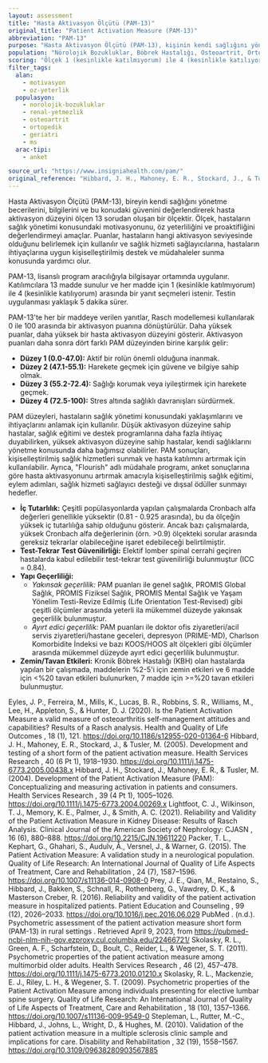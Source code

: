 ```yaml
---
layout: assessment
title: "Hasta Aktivasyon Ölçütü (PAM-13)"
original_title: "Patient Activation Measure (PAM-13)"
abbreviation: "PAM-13"
purpose: "Hasta Aktivasyon Ölçütü (PAM-13), kişinin kendi sağlığını yönetme konusundaki bilgi, beceri ve güveni değerlendirerek hasta aktivasyonunu ölçen 13 maddelik bir ankettir."
population: "Nörolojik Bozukluklar, Böbrek Hastalığı, Osteoartrit, Ortopedik Cerrahi, Yaşlı Yetişkinler ve Geriatrik Bakım, Spesifik Olmayan Hasta Popülasyonu, Multipl Skleroz, Karışık Popülasyonlar"
scoring: "Ölçek 1 (kesinlikle katılmıyorum) ile 4 (kesinlikle katılıyorum) arasında değişmektedir. Rasch modellemesinden elde edilen tahmini madde yanıt olasılıkları, 0 ile 100 arasında aktivasyon puanları atamak için kullanılır; daha yüksek puanlar daha fazla aktivasyonu gösterir. Aktivasyon puanları daha sonra bir PAM düzeyine dönüştürülür: Düzey 1: Aktif bir rolün önemli olduğuna inanmak (0.0-47.0 puanı ile belirtilir), Düzey 2: Harekete geçmek için güvene ve bilgiye sahip olmak (47.1-55.1), Düzey 3: Sağlığı korumak veya iyileştirmek için harekete geçmek (55.2-72.4), Düzey 4: Stres altında sağlıklı davranışları sürdürmek (72.5-100)."
filter_tags:
  alan:
    - motivasyon
    - oz-yeterlik
  populasyon:
    - norolojik-bozukluklar
    - renal-yetmezlik
    - osteoartrit
    - ortopedik
    - geriatri
    - ms
  arac-tipi:
    - anket

source_url: "https://www.insigniahealth.com/pam/"
original_reference: "Hibbard, J. H., Mahoney, E. R., Stockard, J., & Tusler, M. (2005). Development and testing of a short form of the patient activation measure. Health Services Research, 40(6 Pt 1), 1918–1930. https://doi.org/10.1111/j.1475-6773.2005.00438.x"
---
```




Hasta Aktivasyon Ölçütü (PAM-13), bireyin kendi sağlığını yönetme becerilerini, bilgilerini ve bu konudaki güvenini değerlendirerek hasta aktivasyon düzeyini ölçen 13 sorudan oluşan bir ölçektir. Ölçek, hastaların sağlık yönetimi konusundaki motivasyonunu, öz yeterliliğini ve proaktifliğini değerlendirmeyi amaçlar. Puanlar, hastaların hangi aktivasyon seviyesinde olduğunu belirlemek için kullanılır ve sağlık hizmeti sağlayıcılarına, hastaların ihtiyaçlarına uygun kişiselleştirilmiş destek ve müdahaleler sunma konusunda yardımcı olur.


PAM-13, lisanslı program aracılığıyla bilgisayar ortamında uygulanır. Katılımcılara 13 madde sunulur ve her madde için 1 (kesinlikle katılmıyorum) ile 4 (kesinlikle katılıyorum) arasında bir yanıt seçmeleri istenir. Testin uygulanması yaklaşık 5 dakika sürer.


PAM-13'te her bir maddeye verilen yanıtlar, Rasch modellemesi kullanılarak 0 ile 100 arasında bir aktivasyon puanına dönüştürülür. Daha yüksek puanlar, daha yüksek bir hasta aktivasyon düzeyini gösterir. Aktivasyon puanları daha sonra dört farklı PAM düzeyinden birine karşılık gelir:

*   **Düzey 1 (0.0-47.0):** Aktif bir rolün önemli olduğuna inanmak.
*   **Düzey 2 (47.1-55.1):** Harekete geçmek için güvene ve bilgiye sahip olmak.
*   **Düzey 3 (55.2-72.4):** Sağlığı korumak veya iyileştirmek için harekete geçmek.
*   **Düzey 4 (72.5-100):** Stres altında sağlıklı davranışları sürdürmek.


PAM düzeyleri, hastaların sağlık yönetimi konusundaki yaklaşımlarını ve ihtiyaçlarını anlamak için kullanılır. Düşük aktivasyon düzeyine sahip hastalar, sağlık eğitimi ve destek programlarına daha fazla ihtiyaç duyabilirken, yüksek aktivasyon düzeyine sahip hastalar, kendi sağlıklarını yönetme konusunda daha bağımsız olabilirler. PAM sonuçları, kişiselleştirilmiş sağlık hizmetleri sunmak ve hasta katılımını artırmak için kullanılabilir. Ayrıca, "Flourish" adlı müdahale programı, anket sonuçlarına göre hasta aktivasyonunu artırmak amacıyla kişiselleştirilmiş sağlık eğitimi, eylem adımları, sağlık hizmeti sağlayıcı desteği ve dışsal ödüller sunmayı hedefler.


*   **İç Tutarlılık:** Çeşitli popülasyonlarda yapılan çalışmalarda Cronbach alfa değerleri genellikle yüksektir (0.81 - 0.925 arasında), bu da ölçeğin yüksek iç tutarlılığa sahip olduğunu gösterir. Ancak bazı çalışmalarda, yüksek Cronbach alfa değerlerinin (örn. >0.9) ölçekteki sorular arasında gereksiz tekrarlar olabileceğine işaret edebileceği belirtilmiştir.
*   **Test-Tekrar Test Güvenilirliği:** Elektif lomber spinal cerrahi geçiren hastalarda kabul edilebilir test-tekrar test güvenilirliği bulunmuştur (ICC = 0.84).
*   **Yapı Geçerliliği:**
    *   *Yakınsak geçerlilik:* PAM puanları ile genel sağlık, PROMIS Global Sağlık, PROMIS Fiziksel Sağlık, PROMIS Mental Sağlık ve Yaşam Yönelim Testi-Revize Edilmiş (Life Orientation Test-Revised) gibi çeşitli ölçümler arasında yeterli ila mükemmel düzeyde yakınsak geçerlilik bulunmuştur.
    *   *Ayırt edici geçerlilik:* PAM puanları ile doktor ofis ziyaretleri/acil servis ziyaretleri/hastane geceleri, depresyon (PRIME-MD), Charlson Komorbidite İndeksi ve bazı KOOS/HOOS alt ölçekleri gibi ölçümler arasında mükemmel düzeyde ayırt edici geçerlilik bulunmuştur.
*   **Zemin/Tavan Etkileri:** Kronik Böbrek Hastalığı (KBH) olan hastalarda yapılan bir çalışmada, maddelerin %2-5'i için zemin etkileri ve 6 madde için <%20 tavan etkileri bulunurken, 7 madde için >=%20 tavan etkileri bulunmuştur.


Eyles, J. P., Ferreira, M., Mills, K., Lucas, B. R., Robbins, S. R., Williams, M., Lee, H., Appleton, S., & Hunter, D. J. (2020). Is the Patient Activation Measure a valid measure of osteoarthritis self-management attitudes and capabilities? Results of a Rasch analysis.
Health and Quality of Life Outcomes
,
18
(1), 121.
https://doi.org/10.1186/s12955-020-01364-6
Hibbard, J. H., Mahoney, E. R., Stockard, J., & Tusler, M. (2005). Development and testing of a short form of the patient activation measure.
Health Services Research
,
40
(6 Pt 1), 1918–1930.
https://doi.org/10.1111/j.1475-6773.2005.00438.x
Hibbard, J. H., Stockard, J., Mahoney, E. R., & Tusler, M. (2004). Development of the Patient Activation Measure (PAM): Conceptualizing and measuring activation in patients and consumers.
Health Services Research
,
39
(4 Pt 1), 1005–1026.
https://doi.org/10.1111/j.1475-6773.2004.00269.x
Lightfoot, C. J., Wilkinson, T. J., Memory, K. E., Palmer, J., & Smith, A. C. (2021). Reliability and Validity of the Patient Activation Measure in Kidney Disease: Results of Rasch Analysis.
Clinical Journal of the American Society of Nephrology: CJASN
,
16
(6), 880–888.
https://doi.org/10.2215/CJN.19611220
Packer, T. L., Kephart, G., Ghahari, S., Audulv, Å., Versnel, J., & Warner, G. (2015). The Patient Activation Measure: A validation study in a neurological population.
Quality of Life Research: An International Journal of Quality of Life Aspects of Treatment, Care and Rehabilitation
,
24
(7), 1587–1596.
https://doi.org/10.1007/s11136-014-0908-0
Prey, J. E., Qian, M., Restaino, S., Hibbard, J., Bakken, S., Schnall, R., Rothenberg, G., Vawdrey, D. K., & Masterson Creber, R. (2016). Reliability and validity of the patient activation measure in hospitalized patients.
Patient Education and Counseling
,
99
(12), 2026–2033.
https://doi.org/10.1016/j.pec.2016.06.029
PubMed
. (n.d.).
Psychometric assessment of the patient activation measure short form (PAM-13) in rural settings
. Retrieved April 9, 2023, from
https://pubmed-ncbi-nlm-nih-gov.ezproxy.cul.columbia.edu/22466721/
Skolasky, R. L., Green, A. F., Scharfstein, D., Boult, C., Reider, L., & Wegener, S. T. (2011). Psychometric properties of the patient activation measure among multimorbid older adults.
Health Services Research
,
46
(2), 457–478.
https://doi.org/10.1111/j.1475-6773.2010.01210.x
Skolasky, R. L., Mackenzie, E. J., Riley, L. H., & Wegener, S. T. (2009). Psychometric properties of the Patient Activation Measure among individuals presenting for elective lumbar spine surgery.
Quality of Life Research: An International Journal of Quality of Life Aspects of Treatment, Care and Rehabilitation
,
18
(10), 1357–1366.
https://doi.org/10.1007/s11136-009-9549-0
Stepleman, L., Rutter, M.-C., Hibbard, J., Johns, L., Wright, D., & Hughes, M. (2010). Validation of the patient activation measure in a multiple sclerosis clinic sample and implications for care.
Disability and Rehabilitation
,
32
(19), 1558–1567.
https://doi.org/10.3109/09638280903567885

```